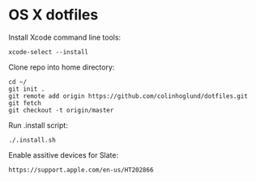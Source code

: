 OS X dotfiles
========

Install Xcode command line tools:
```
xcode-select --install
```

Clone repo into home directory:
```
cd ~/
git init .
git remote add origin https://github.com/colinhoglund/dotfiles.git
git fetch
git checkout -t origin/master
```

Run .install script:
```
./.install.sh
```

Enable assitive devices for Slate:
```
https://support.apple.com/en-us/HT202866
```
